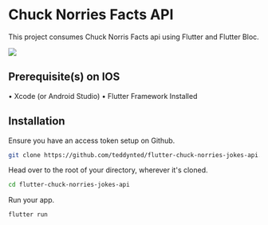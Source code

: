 # Chuck Norries Facts API

This project consumes Chuck Norris Facts api using Flutter and Flutter Bloc.

<img style="display: block; margin: auto;"
src="https://teddy-kekana-blog.s3.amazonaws.com/flutter-chuck-norris-facts-api.png">

## Prerequisite(s) on IOS

&bull; Xcode (or Android Studio)
&bull; Flutter Framework Installed

## Installation

Ensure you have an access token setup on Github.

```bash
git clone https://github.com/teddynted/flutter-chuck-norries-jokes-api.git
```

Head over to the root of your directory, wherever it's cloned.
```bash
cd flutter-chuck-norries-jokes-api
```

Run your app.

```bash
flutter run
```
